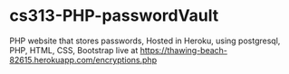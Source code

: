 # cs313-PHP-passwordVault
PHP website that stores passwords, Hosted in Heroku, using postgresql, PHP, HTML, CSS, Bootstrap
 live at
 https://thawing-beach-82615.herokuapp.com/encryptions.php
